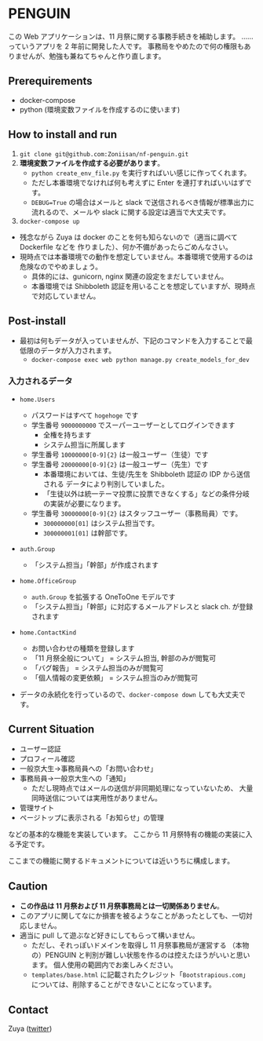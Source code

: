 # PENGUIN
この Web アプリケーションは、11 月祭に関する事務手続きを補助します。
……っていうアプリを 2 年前に開発した人です。
事務局をやめたので何の権限もありませんが、勉強も兼ねてちゃんと作り直します。

## Prerequirements
* docker-compose
* python (環境変数ファイルを作成するのに使います)

## How to install and run
1. `git clone git@github.com:Zoniisan/nf-penguin.git`
1. **環境変数ファイルを作成する必要があります**。
    * `python create_env_file.py` を実行すればいい感じに作ってくれます。
    * ただし本番環境でなければ何も考えずに Enter を連打すればいいはずです。
    * `DEBUG=True` の場合はメールと slack で送信されるべき情報が標準出力に
    流れるので、メールや slack に関する設定は適当で大丈夫です。
1. `docker-compose up`

* 残念ながら Zuya は docker のことを何も知らないので（適当に調べて Dockerfile などを
作りました）、何か不備があったらごめんなさい。
* 現時点では本番環境での動作を想定していません。本番環境で使用するのは危険なのでやめましょう。
    * 具体的には、gunicorn, nginx 関連の設定をまだしていません。
    * 本番環境では Shibboleth 認証を用いることを想定していますが、現時点で対応していません。

## Post-install
* 最初は何もデータが入っていませんが、下記のコマンドを入力することで最低限のデータが入力されます。
    * `docker-compose exec web python manage.py create_models_for_dev`

### 入力されるデータ
* `home.Users`
    * パスワードはすべて `hogehoge` です
    * 学生番号 `9000000000` でスーパーユーザーとしてログインできます
        * 全権を持ちます
        * システム担当に所属します
    * 学生番号 `10000000[0-9]{2}` は一般ユーザー（生徒）です
    * 学生番号 `20000000[0-9]{2}` は一般ユーザー（先生）です
        * 本番環境においては、生徒/先生を Shibboleth 認証の IDP から送信される
        データにより判別していました。
        * 「生徒以外は統一テーマ投票に投票できなくする」などの条件分岐の実装が必要になります。
    * 学生番号 `30000000[0-9]{2}` はスタッフユーザー（事務局員）です。
        * `300000000[01]` はシステム担当です。
        * `300000001[01]` は幹部です。
* `auth.Group`
    * 「システム担当」「幹部」が作成されます
* `home.OfficeGroup`
    * `auth.Group` を拡張する OneToOne モデルです
    * 「システム担当」「幹部」に対応するメールアドレスと slack ch. が登録されます
* `home.ContactKind`
    * お問い合わせの種類を登録します
    * 「11 月祭全般について」 = システム担当, 幹部のみが閲覧可
    * 「バグ報告」 = システム担当のみが閲覧可
    * 「個人情報の変更依頼」 = システム担当のみが閲覧可

* データの永続化を行っているので、`docker-compose down` しても大丈夫です。

## Current Situation
* ユーザー認証
* プロフィール確認
* 一般京大生→事務局員への「お問い合わせ」
* 事務局員→一般京大生への「通知」
    * ただし現時点ではメールの送信が非同期処理になっていないため、
    大量同時送信については実用性がありません。
* 管理サイト
* ページトップに表示される「お知らせ」の管理

などの基本的な機能を実装しています。
ここから 11 月祭特有の機能の実装に入る予定です。

ここまでの機能に関するドキュメントについては近いうちに構成します。

## Caution
* **この作品は 11 月祭および 11 月祭事務局とは一切関係ありません**。
* このアプリに関してなにか損害を被るようなことがあったとしても、一切対応しません。
* 適当に pull して遊ぶなど好きにしてもらって構いません。
    * ただし、それっぽいドメインを取得し 11 月祭事務局が運営する
    （本物の）PENGUIN と判別が難しい状態を作るのは控えたほうがいいと思います。
    個人使用の範囲内でお楽しみください。
    * `templates/base.html` に記載されたクレジット「`Bootstrapious.com`」
    については、削除することができないことになっています。


## Contact
Zuya ([twitter](https://twitter.com/Zoniichan))
